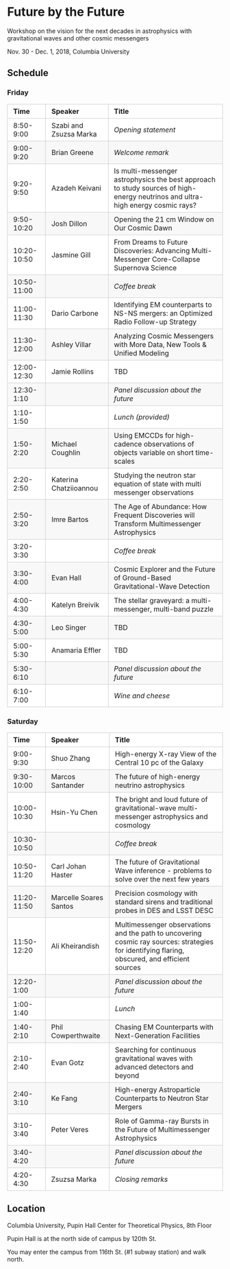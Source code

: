 <style>
  table {
  margin: 15px 0; }
  table {
  padding: 0; }
  table tr {
    border-top: 1px solid #cccccc;
    background-color: white;
    margin: 0;
    padding: 0; }
    table tr:nth-child(2n) {
      background-color: #f8f8f8; }
    table tr th {
      font-weight: bold;
      border: 1px solid #cccccc;
      text-align: left;
      margin: 0;
      padding: 6px 13px; }
    table tr td {
      border: 1px solid #cccccc;
      text-align: left;
      margin: 0;
      padding: 6px 13px; }
    table tr th :first-child, table tr td :first-child {
      margin-top: 0; }
    table tr th :last-child, table tr td :last-child {
      margin-bottom: 0; }
</style>

# Future by the Future
Workshop on the vision for the next decades in astrophysics with gravitational waves and other cosmic messengers

Nov. 30 - Dec. 1, 2018, Columbia University

## Schedule

### Friday
| Time | Speaker | Title |
|-------------|-------------------------|-------------------------|
| 8:50-9:00 | Szabi and Zsuzsa Marka | _Opening statement_ |
| 9:00-9:20 | Brian Greene | _Welcome remark_  |
| 9:20-9:50 | Azadeh Keivani | Is multi-messenger astrophysics the best approach to study sources of high-energy neutrinos and ultra-high energy cosmic rays? |
| 9:50-10:20 | Josh Dillon | Opening the 21 cm Window on Our Cosmic Dawn |
| 10:20-10:50 | Jasmine Gill | From Dreams to Future Discoveries: Advancing Multi-Messenger Core-Collapse Supernova Science |
| 10:50-11:00 |  | _Coffee break_ |
| 11:00-11:30 | Dario Carbone | Identifying EM counterparts to NS-NS mergers: an Optimized Radio Follow-up Strategy |
| 11:30-12:00 | Ashley Villar | Analyzing Cosmic Messengers with More Data, New Tools & Unified Modeling |
| 12:00-12:30 | Jamie Rollins | TBD |
| 12:30-1:10 |  | _Panel discussion about the future_ |
| 1:10-1:50 |  | _Lunch (provided)_ |
| 1:50-2:20 | Michael Coughlin | Using EMCCDs for high-cadence observations of objects variable on short time-scales |
| 2:20-2:50 | Katerina Chatziioannou | Studying the neutron star equation of state with multi messenger observations |
| 2:50-3:20 | Imre Bartos | The Age of Abundance: How Frequent Discoveries will Transform Multimessenger Astrophysics |
| 3:20-3:30 |  | _Coffee break_ |
| 3:30-4:00 | Evan Hall | Cosmic Explorer and the Future of Ground-Based Gravitational-Wave Detection |
| 4:00-4:30 | Katelyn Breivik | The stellar graveyard: a multi-messenger, multi-band puzzle |
| 4:30-5:00 | Leo Singer | TBD |
| 5:00-5:30 | Anamaria Effler | TBD |
| 5:30-6:10 |  | _Panel discussion about the future_ |
| 6:10-7:00 |  | _Wine and cheese_ |

### Saturday
| Time | Speaker | Title |
|-------------|-------------------------|-------------------------|
| 9:00-9:30 | Shuo Zhang | High-energy X-ray View of the Central 10 pc of the Galaxy |
| 9:30-10:00 | Marcos Santander | The future of high-energy neutrino astrophysics |
| 10:00-10:30 | Hsin-Yu Chen | The bright and loud future of gravitational-wave multi-messenger astrophysics and cosmology |
| 10:30-10:50 |  | _Coffee break_ |
| 10:50-11:20 | Carl Johan Haster | The future of Gravitational Wave inference - problems to solve over the next few years |
| 11:20-11:50 | Marcelle Soares Santos | Precision cosmology with standard sirens and traditional probes in DES and LSST DESC |
| 11:50-12:20 | Ali Kheirandish | Multimessenger observations and the path to uncovering cosmic ray sources: strategies for identifying flaring, obscured, and efficient sources |
| 12:20-1:00 |  | _Panel discussion about the future_ |
| 1:00-1:40 |  | _Lunch_ |
| 1:40-2:10 | Phil Cowperthwaite | Chasing EM Counterparts with Next-Generation Facilities |
| 2:10-2:40 | Evan Gotz | Searching for continuous gravitational waves with advanced detectors and beyond |
| 2:40-3:10 | Ke Fang | High-energy Astroparticle Counterparts to Neutron Star Mergers |
| 3:10-3:40 | Peter Veres | Role of Gamma-ray Bursts in the Future of Multimessenger Astrophysics |
| 3:40-4:20 |  | _Panel discussion about the future_ |
| 4:20-4:30 | Zsuzsa Marka | _Closing remarks_ |

## Location
Columbia University, Pupin Hall
Center for Theoretical Physics, 8th Floor

Pupin Hall is at the north side of campus by 120th St.

You may enter the campus from 116th St. (#1 subway station) and walk north.
